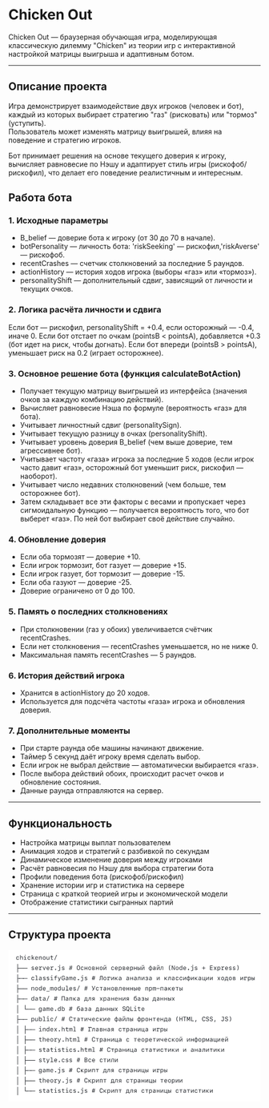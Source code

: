 # Chicken Out

Chicken Out — браузерная обучающая игра, моделирующая классическую дилемму "Chicken" из теории игр с интерактивной настройкой матрицы выигрыша и адаптивным ботом.

---

## Описание проекта

Игра демонстрирует взаимодействие двух игроков (человек и бот), каждый из которых выбирает стратегию "газ" (рисковать) или "тормоз" (уступить).  
Пользователь может изменять матрицу выигрышей, влияя на поведение и стратегию игроков.

Бот принимает решения на основе текущего доверия к игроку, вычисляет равновесие по Нэшу и адаптирует стиль игры (рискофоб/рискофил), что делает его поведение реалистичным и интересным.

## Работа бота

### 1. Исходные параметры
- B_belief — доверие бота к игроку (от 30 до 70 в начале).
- botPersonality — личность бота: 'riskSeeking' — рискофил,'riskAverse' — рискофоб.
- recentCrashes — счетчик столкновений за последние 5 раундов.
- actionHistory — история ходов игрока (выборы «газ» или «тормоз»).
- personalityShift — дополнительный сдвиг, зависящий от личности и текущих очков.
  
### 2. Логика расчёта личности и сдвига
Если бот — рискофил, personalityShift = +0.4, если осторожный — -0.4, иначе 0.
Если бот отстает по очкам (pointsB < pointsA), добавляется +0.3 (бот идет на риск, чтобы догнать).
Если бот впереди (pointsB > pointsA), уменьшает риск на 0.2 (играет осторожнее).

### 3. Основное решение бота (функция calculateBotAction)
- Получает текущую матрицу выигрышей из интерфейса (значения очков за каждую комбинацию действий).
- Вычисляет равновесие Нэша по формуле (вероятность «газ» для бота).
- Учитывает личностный сдвиг (personalitySign).
- Учитывает текущую разницу в очках (personalityShift).
- Учитывает уровень доверия B_belief (чем выше доверие, тем агрессивнее бот).
- Учитывает частоту «газа» игрока за последние 5 ходов (если игрок часто давит «газ», осторожный бот уменьшит риск, рискофил — наоборот).
- Учитывает число недавних столкновений (чем больше, тем осторожнее бот).
- Затем складывает все эти факторы с весами и пропускает через сигмоидальную функцию — получается вероятность того, что бот выберет «газ». По ней бот выбирает своё действие случайно.

### 4. Обновление доверия
- Если оба тормозят — доверие +10.
- Если игрок тормозит, бот газует — доверие +15.
- Если игрок газует, бот тормозит — доверие -15.
- Если оба газуют — доверие -25.
- Доверие ограничено от 0 до 100.
  
### 5. Память о последних столкновениях
- При столкновении (газ у обоих) увеличивается счётчик recentCrashes.
- Если нет столкновения — recentCrashes уменьшается, но не ниже 0.
- Максимальная память recentCrashes — 5 раундов.

### 6. История действий игрока
- Хранится в actionHistory до 20 ходов.
- Используется для подсчёта частоты «газа» игрока и обновления доверия.

### 7. Дополнительные моменты
- При старте раунда обе машины начинают движение.
- Таймер 5 секунд даёт игроку время сделать выбор.
- Если игрок не выбрал действие — автоматически выбирается «газ».
- После выбора действий обоих, происходит расчет очков и обновление состояния.
- Данные раунда отправляются на сервер.

---

## Функциональность

- Настройка матрицы выплат пользователем  
- Анимация ходов и стратегий с разбивкой по секундам  
- Динамическое изменение доверия между игроками  
- Расчёт равновесия по Нэшу для выбора стратегии бота  
- Профили поведения бота (рискофоб/рискофил)  
- Хранение истории игр и статистика на сервере  
- Страница с краткой теорией игры и экономической модели  
- Отображение статистики сыгранных партий

---

## Структура проекта

![Схема игры](photo.jpeg)


